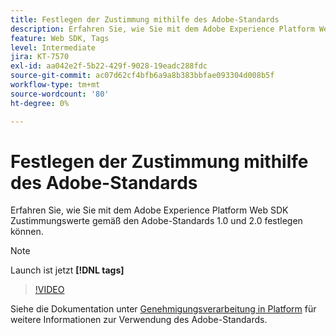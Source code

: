 ```yaml
---
title: Festlegen der Zustimmung mithilfe des Adobe-Standards
description: Erfahren Sie, wie Sie mit dem Adobe Experience Platform Web SDK Zustimmungswerte gemäß den Adobe-Standards 1.0 und 2.0 festlegen können.
feature: Web SDK, Tags
level: Intermediate
jira: KT-7570
exl-id: aa042e2f-5b22-429f-9028-19eadc288fdc
source-git-commit: ac07d62cf4bfb6a9a8b383bbfae093304d008b5f
workflow-type: tm+mt
source-wordcount: '80'
ht-degree: 0%

---
```


# Festlegen der Zustimmung mithilfe des Adobe-Standards

Erfahren Sie, wie Sie mit dem Adobe Experience Platform Web SDK Zustimmungswerte gemäß den Adobe-Standards 1.0 und 2.0 festlegen können.

>[!NOTE]
>
> Launch ist jetzt **[!DNL tags]**

>[!VIDEO](https://video.tv.adobe.com/v/332694/?quality=12&learn=on)

Siehe die Dokumentation unter [Genehmigungsverarbeitung in Platform](https://experienceleague.adobe.com/docs/experience-platform/landing/governance-privacy-security/consent/iab/overview.html) für weitere Informationen zur Verwendung des Adobe-Standards.
